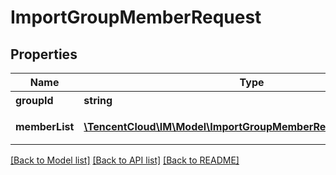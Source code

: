 # ImportGroupMemberRequest

## Properties
Name | Type | Description | Notes
------------ | ------------- | ------------- | -------------
**groupId** | **string** | 操作的群 ID | 
**memberList** | [**\TencentCloud\IM\Model\ImportGroupMemberRequestMemberList[]**](ImportGroupMemberRequestMemberList.md) | 待添加的群成员数组 | 

[[Back to Model list]](../README.md#documentation-for-models) [[Back to API list]](../README.md#documentation-for-api-endpoints) [[Back to README]](../README.md)


